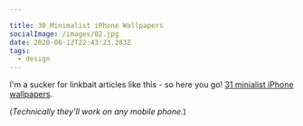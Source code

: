 ```yaml
---

title: 30 Minimalist iPhone Wallpapers
socialImage: /images/02.jpg
date: 2020-06-12T22:43:23.283Z
tags:
  - design
---
```

I'm a sucker for linkbait articles like this - so here you go! [31 minialist iPhone wallpapers](https://www.hongkiat.com/blog/minimalist-mobile-wallpapers/).

(*Technically they'll work on any mobile phone.*)
